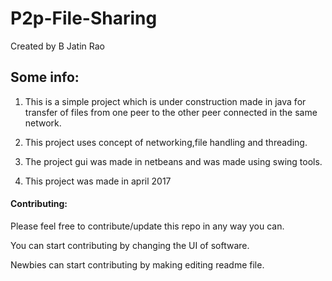 # P2p-File-Sharing
Created by B Jatin Rao

## Some info:
1. This is a simple project which is under construction made in java for transfer of files from one peer to the other peer
   connected in the same network.

2. This project uses concept of networking,file handling and threading.

3. The project gui was made in netbeans and was made using swing tools.

4. This project was made in april 2017

 #### Contributing:
 Please feel free to contribute/update this repo in any way you can.
 
 You can start contributing by changing the UI of software.
 
 Newbies can start contributing by making editing readme file.
